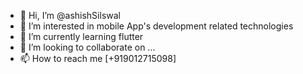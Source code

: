 - 👋 Hi, I’m @ashishSilswal
- 👀 I’m interested in mobile App's development related technologies
- 🌱 I’m currently learning flutter
- 💞️ I’m looking to collaborate on ...
- 📫 How to reach me [+919012715098]

<!---
ashishSilswal/ashishSilswal is a ✨ special ✨ repository because its `README.md` (this file) appears on your GitHub profile.
You can click the Preview link to take a look at your changes.
--->
